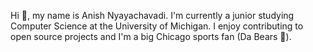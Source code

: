 Hi 👋, my name is Anish Nyayachavadi. I'm currently a junior studying Computer Science at the University of Michigan. I enjoy contributing to open source projects and I'm a big Chicago sports fan (Da Bears 🐻).

